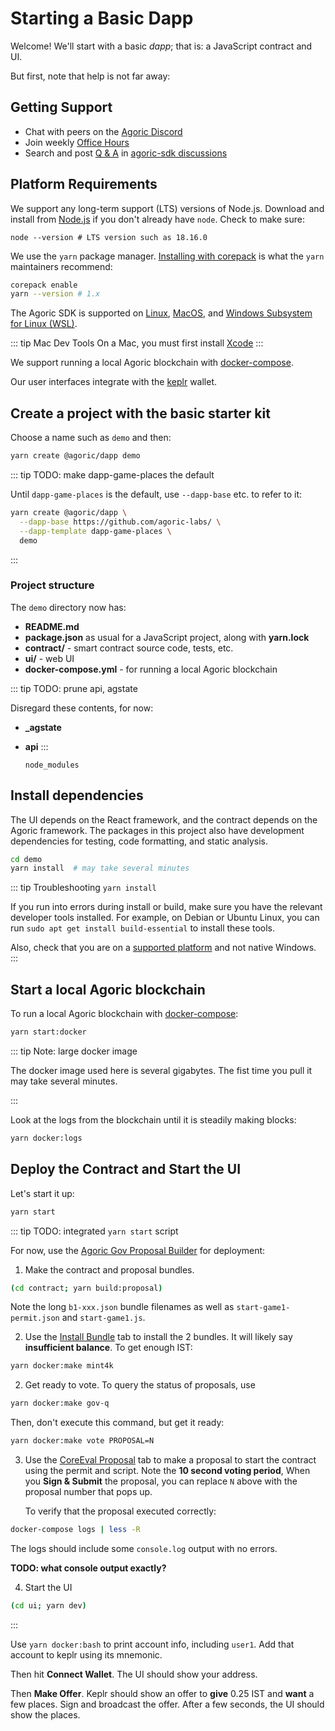 # Starting a Basic Dapp

Welcome! We'll start with a basic _dapp_; that is: a JavaScript contract and UI.

But first, note that help is not far away:

## Getting Support

- Chat with peers on the [Agoric Discord](https://agoric.com/discord)
- Join weekly [Office Hours](https://github.com/Agoric/agoric-sdk/wiki/Office-Hours)
- Search and post [Q & A](https://github.com/Agoric/agoric-sdk/discussions/categories/q-a) in [agoric-sdk discussions](https://github.com/Agoric/agoric-sdk/discussions)

## Platform Requirements

We support any long-term support (LTS) versions of Node.js.
Download and install from [Node.js](https://nodejs.org/) if you don't
already have `node`. Check to make sure:

```shell
node --version # LTS version such as 18.16.0
```

We use the `yarn` package manager. [Installing with corepack](https://yarnpkg.com/corepack) is what the `yarn` maintainers recommend:

```sh
corepack enable
yarn --version # 1.x
```

The Agoric SDK is supported on <a href="https://en.wikipedia.org/wiki/Linux">Linux</a>, <a href="https://www.apple.com/macos/">MacOS</a>, and <a href="https://docs.microsoft.com/en-us/windows/wsl/">Windows Subsystem for Linux (WSL)</a>.

::: tip Mac Dev Tools
On a Mac, you must first install
[Xcode](https://apps.apple.com/us/app/xcode/id497799835)
:::

We support running a local Agoric blockchain with [docker-compose](https://docs.docker.com/compose/).

Our user interfaces integrate with the [keplr](https://www.keplr.app/) wallet.

## Create a project with the basic starter kit

Choose a name such as `demo` and then:

```sh
yarn create @agoric/dapp demo
```

::: tip TODO: make dapp-game-places the default

Until `dapp-game-places` is the default, use `--dapp-base` etc.
to refer to it:

```sh
yarn create @agoric/dapp \
  --dapp-base https://github.com/agoric-labs/ \
  --dapp-template dapp-game-places \
  demo

```

:::

### Project structure

The `demo` directory now has:

- **README.md**
- **package.json** as usual for a JavaScript project, along with **yarn.lock**
- **contract/** - smart contract source code, tests, etc.
- **ui/** - web UI
- **docker-compose.yml** - for running a local Agoric blockchain

::: tip TODO: prune api, agstate

Disregard these contents, for now:

- **\_agstate**
- **api**
  :::

      node_modules

## Install dependencies

The UI depends on the React framework, and the contract depends on
the Agoric framework. The packages in this project also have
development dependencies for testing, code formatting, and static analysis.

```sh
cd demo
yarn install  # may take several minutes
```

::: tip Troubleshooting `yarn install`

If you run into errors during install or build, make sure you have the relevant developer tools installed. For example, on Debian or Ubuntu Linux, you can run `sudo apt get install build-essential` to install these tools.

Also, check that you are on a
[supported platform](#platform-linux-shell-or-equivalent) and
not native Windows.
:::

## Start a local Agoric blockchain

To run a local Agoric blockchain with [docker-compose](https://docs.docker.com/compose/):

```sh
yarn start:docker
```

::: tip Note: large docker image

The docker image used here is several gigabytes.
The fist time you pull it may take several minutes.

:::

Look at the logs from the blockchain until it is steadily making blocks:

```sh
yarn docker:logs
```

## Deploy the Contract and Start the UI

Let's start it up:

```sh
yarn start
```

::: tip TODO: integrated `yarn start` script

For now, use the [Agoric Gov Proposal Builder](https://cosgov.org/)
for deployment:

1. Make the contract and proposal bundles.

```sh
(cd contract; yarn build:proposal)
```

Note the long `b1-xxx.json` bundle filenames
as well as `start-game1-permit.json`
and `start-game1.js`.

2. Use the [Install Bundle](https://cosgov.org/?msgType=installBundle&network=local) tab to install the 2 bundles.
   It will likely say **insufficient balance**.
   To get enough IST:

```sh
yarn docker:make mint4k
```

2. Get ready to vote. To query the status of proposals, use

```sh
yarn docker:make gov-q
```

Then, don't execute this command, but get it ready:

```sh
yarn docker:make vote PROPOSAL=N
```

3. Use the [CoreEval Proposal](https://cosgov.org/?msgType=coreEvalProposal&network=local) tab to make a proposal to
   start the contract using the permit and script.
   Note the **10 second voting period**,
   When you **Sign & Submit** the proposal, you can replace `N`
   above with the proposal number that pops up.

   To verify that the proposal executed correctly:

```sh
docker-compose logs | less -R
```

The logs should include some `console.log` output with no errors.

**TODO: what console output exactly?**

4. Start the UI

```sh
(cd ui; yarn dev)
```

:::

Use `yarn docker:bash` to print account info, including `user1`.
Add that account to keplr using its mnemonic.

Then hit **Connect Wallet**. The UI should show your address.

Then **Make Offer**. Keplr should show an offer to **give** 0.25 IST
and **want** a few places. Sign and broadcast the offer.
After a few seconds, the UI should show the places.
